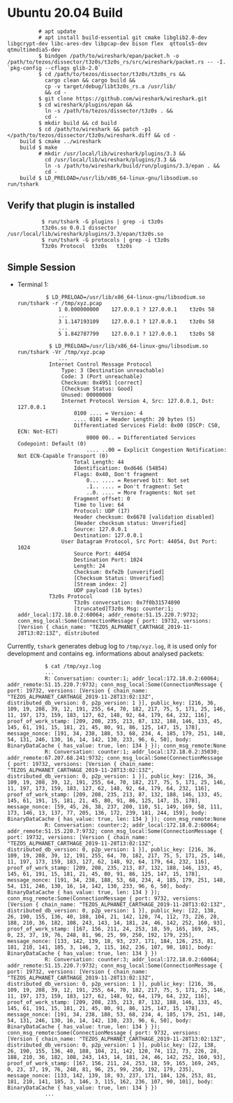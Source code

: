Ubuntu 20.04 Build
==================

              # apt update
              # apt install build-essential git cmake libglib2.0-dev libgcrypt-dev libc-ares-dev libpcap-dev bison flex  qttools5-dev qtmultimedia5-dev
              $ bindgen /path/to/wireshark/epan/packet.h -o /path/to/tezos/dissector/t3z0s/t3z0s_rs/src/wireshark/packet.rs -- -I. `pkg-config --cflags glib-2.0`
              $ cd /path/to/tezos/dissector/t3z0s/t3z0s_rs &&
                cargo clean && cargo build &&
                cp -v target/debug/libt3z0s_rs.a /usr/lib/
                && cd -
              $ git clone https://github.com/wireshark/wireshark.git
              $ cd wireshark/plugins/epan &&
                ln -s /path/to/tezos/dissector/t3z0s . &&
                cd -
              $ mkdir build && cd build
              $ cd /path/to/wireshark && patch -p1 </path/to/tezos/dissector/t3z0s/wireshark.diff && cd -
        build $ cmake ../wireshark
        build $ make
              # mkdir /usr/local/lib/wireshark/plugins/3.3 &&
                cd /usr/local/lib/wireshark/plugins/3.3 &&
                ln -s /path/to/wireshark/build/run/plugins/3.3/epan . &&
                cd -
        build $ LD_PRELOAD=/usr/lib/x86_64-linux-gnu/libsodium.so run/tshark

Verify that plugin is installed
-------------------------------

               $ run/tshark -G plugins | grep -i t3z0s
               t3z0s.so 0.0.1 dissector /usr/local/lib/wireshark/plugins/3.3/epan/t3z0s.so
               $ run/tshark -G protocols | grep -i t3z0s
               T3z0s Protocol  t3z0s   t3z0s

Simple Session
--------------

- Terminal 1:

               $ LD_PRELOAD=/usr/lib/x86_64-linux-gnu/libsodium.so run/tshark -r /tmp/xyz.pcap
                   1 0.000000000    127.0.0.1 ? 127.0.0.1    t3z0s 58
                   ...
                   3 1.147193109    127.0.0.1 ? 127.0.0.1    t3z0s 58
                   ...
                   5 1.842787799    127.0.0.1 ? 127.0.0.1    t3z0s 58

                $ LD_PRELOAD=/usr/lib/x86_64-linux-gnu/libsodium.so run/tshark -Vr /tmp/xyz.pcap
                   ...
                Internet Control Message Protocol
                    Type: 3 (Destination unreachable)
                    Code: 3 (Port unreachable)
                    Checksum: 0x4951 [correct]
                    [Checksum Status: Good]
                    Unused: 00000000
                    Internet Protocol Version 4, Src: 127.0.0.1, Dst: 127.0.0.1
                        0100 .... = Version: 4
                        .... 0101 = Header Length: 20 bytes (5)
                        Differentiated Services Field: 0x00 (DSCP: CS0, ECN: Not-ECT)
                            0000 00.. = Differentiated Services Codepoint: Default (0)
                            .... ..00 = Explicit Congestion Notification: Not ECN-Capable Transport (0)
                        Total Length: 44
                        Identification: 0xd646 (54854)
                        Flags: 0x40, Don't fragment
                            0... .... = Reserved bit: Not set
                            .1.. .... = Don't fragment: Set
                            ..0. .... = More fragments: Not set
                        Fragment offset: 0
                        Time to live: 64
                        Protocol: UDP (17)
                        Header checksum: 0x6678 [validation disabled]
                        [Header checksum status: Unverified]
                        Source: 127.0.0.1
                        Destination: 127.0.0.1
                    User Datagram Protocol, Src Port: 44054, Dst Port: 1024
                        Source Port: 44054
                        Destination Port: 1024
                        Length: 24
                        Checksum: 0xfe2b [unverified]
                        [Checksum Status: Unverified]
                        [Stream index: 2]
                        UDP payload (16 bytes)
                T3z0s Protocol
                        T3z0s conversation: 0x7f0b31574890
                        [truncated]T3z0s Msg: counter:1; addr_local:172.18.0.2:60064; addr_remote:51.15.220.7:9732; conn_msg_local:Some(ConnectionMessage { port: 19732, versions: [Version { chain_name: "TEZOS_ALPHANET_CARTHAGE_2019-11-28T13:02:13Z", distributed

Currently, `tshark` generates debug log to `/tmp/xyz.log`, it is used only for development and contains eg. informations about analysed packets:

                $ cat /tmp/xyz.log
                ...
                R: Conversation: counter:1; addr_local:172.18.0.2:60064; addr_remote:51.15.220.7:9732; conn_msg_local:Some(ConnectionMessage { port: 19732, versions: [Version { chain_name: "TEZOS_ALPHANET_CARTHAGE_2019-11-28T13:02:13Z", distributed_db_version: 0, p2p_version: 1 }], public_key: [216, 36, 109, 19, 208, 39, 12, 191, 255, 64, 70, 182, 217, 75, 5, 171, 25, 146, 11, 197, 173, 159, 183, 127, 62, 148, 92, 64, 179, 64, 232, 116], proof_of_work_stamp: [209, 208, 235, 213, 87, 132, 188, 146, 133, 45, 145, 61, 191, 15, 181, 21, 45, 80, 91, 86, 125, 147, 15, 178], message_nonce: [191, 34, 238, 188, 53, 68, 234, 4, 185, 179, 251, 148, 54, 131, 246, 130, 16, 14, 142, 130, 233, 96, 6, 50], body: BinaryDataCache { has_value: true, len: 134 } }); conn_msg_remote:None
                R: Conversation: counter:1; addr_local:172.18.0.2:35030; addr_remote:67.207.68.241:9732; conn_msg_local:Some(ConnectionMessage { port: 19732, versions: [Version { chain_name: "TEZOS_ALPHANET_CARTHAGE_2019-11-28T13:02:13Z", distributed_db_version: 0, p2p_version: 1 }], public_key: [216, 36, 109, 19, 208, 39, 12, 191, 255, 64, 70, 182, 217, 75, 5, 171, 25, 146, 11, 197, 173, 159, 183, 127, 62, 148, 92, 64, 179, 64, 232, 116], proof_of_work_stamp: [209, 208, 235, 213, 87, 132, 188, 146, 133, 45, 145, 61, 191, 15, 181, 21, 45, 80, 91, 86, 125, 147, 15, 178], message_nonce: [59, 45, 26, 38, 237, 200, 110, 51, 149, 169, 58, 111, 173, 146, 13, 137, 77, 205, 136, 172, 239, 181, 244, 159], body: BinaryDataCache { has_value: true, len: 134 } }); conn_msg_remote:None
                R: Conversation: counter:2; addr_local:172.18.0.2:60064; addr_remote:51.15.220.7:9732; conn_msg_local:Some(ConnectionMessage { port: 19732, versions: [Version { chain_name: "TEZOS_ALPHANET_CARTHAGE_2019-11-28T13:02:13Z", distributed_db_version: 0, p2p_version: 1 }], public_key: [216, 36, 109, 19, 208, 39, 12, 191, 255, 64, 70, 182, 217, 75, 5, 171, 25, 146, 11, 197, 173, 159, 183, 127, 62, 148, 92, 64, 179, 64, 232, 116], proof_of_work_stamp: [209, 208, 235, 213, 87, 132, 188, 146, 133, 45, 145, 61, 191, 15, 181, 21, 45, 80, 91, 86, 125, 147, 15, 178], message_nonce: [191, 34, 238, 188, 53, 68, 234, 4, 185, 179, 251, 148, 54, 131, 246, 130, 16, 14, 142, 130, 233, 96, 6, 50], body: BinaryDataCache { has_value: true, len: 134 } }); conn_msg_remote:Some(ConnectionMessage { port: 9732, versions: [Version { chain_name: "TEZOS_ALPHANET_CARTHAGE_2019-11-28T13:02:13Z", distributed_db_version: 0, p2p_version: 1 }], public_key: [22, 138, 26, 190, 155, 136, 40, 188, 104, 21, 142, 120, 74, 112, 73, 226, 28, 188, 210, 36, 182, 108, 243, 143, 14, 181, 24, 46, 142, 252, 160, 93], proof_of_work_stamp: [167, 156, 211, 24, 253, 18, 59, 165, 169, 245, 0, 23, 37, 19, 76, 248, 81, 96, 25, 99, 250, 192, 179, 235], message_nonce: [133, 142, 139, 18, 93, 237, 171, 184, 126, 253, 81, 181, 210, 141, 185, 3, 146, 3, 115, 162, 236, 107, 90, 101], body: BinaryDataCache { has_value: true, len: 134 } })
                R: Conversation: counter:3; addr_local:172.18.0.2:60064; addr_remote:51.15.220.7:9732; conn_msg_local:Some(ConnectionMessage { port: 19732, versions: [Version { chain_name: "TEZOS_ALPHANET_CARTHAGE_2019-11-28T13:02:13Z", distributed_db_version: 0, p2p_version: 1 }], public_key: [216, 36, 109, 19, 208, 39, 12, 191, 255, 64, 70, 182, 217, 75, 5, 171, 25, 146, 11, 197, 173, 159, 183, 127, 62, 148, 92, 64, 179, 64, 232, 116], proof_of_work_stamp: [209, 208, 235, 213, 87, 132, 188, 146, 133, 45, 145, 61, 191, 15, 181, 21, 45, 80, 91, 86, 125, 147, 15, 178], message_nonce: [191, 34, 238, 188, 53, 68, 234, 4, 185, 179, 251, 148, 54, 131, 246, 130, 16, 14, 142, 130, 233, 96, 6, 50], body: BinaryDataCache { has_value: true, len: 134 } }); conn_msg_remote:Some(ConnectionMessage { port: 9732, versions: [Version { chain_name: "TEZOS_ALPHANET_CARTHAGE_2019-11-28T13:02:13Z", distributed_db_version: 0, p2p_version: 1 }], public_key: [22, 138, 26, 190, 155, 136, 40, 188, 104, 21, 142, 120, 74, 112, 73, 226, 28, 188, 210, 36, 182, 108, 243, 143, 14, 181, 24, 46, 142, 252, 160, 93], proof_of_work_stamp: [167, 156, 211, 24, 253, 18, 59, 165, 169, 245, 0, 23, 37, 19, 76, 248, 81, 96, 25, 99, 250, 192, 179, 235], message_nonce: [133, 142, 139, 18, 93, 237, 171, 184, 126, 253, 81, 181, 210, 141, 185, 3, 146, 3, 115, 162, 236, 107, 90, 101], body: BinaryDataCache { has_value: true, len: 134 } })
                ...